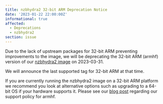 ```yaml
---
title: nzbhydra2 32-bit ARM Deprecation Notice
date: '2023-01-22 22:00:00Z'
informational: true
affected:
  - Deprecations
  - nzbhydra2
section: issue
---
```


Due to the lack of upstream packages for 32-bit ARM preventing improvements to the image, we will be deprecating the 32-bit ARM (armhf) version of our [nzbhydra2 image](https://github.com/linuxserver/docker-nzbhydra2) on 2023-03-31.

We will announce the last supported tag for 32-bit ARM at that time.

If you are currently running the nzbhydra2 image on a 32-bit ARM platform we recommend you look at alternative options such as upgrading to a 64-bit OS if your hardware supports it. Please see our [blog post](https://www.linuxserver.io/blog/end-of-an-arch) regarding our support policy for armhf.
